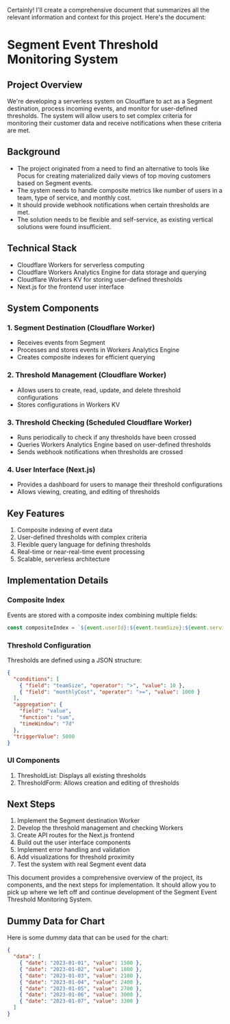 Certainly! I'll create a comprehensive document that summarizes all the relevant information and context for this project. Here's the document:

# Segment Event Threshold Monitoring System

## Project Overview
We're developing a serverless system on Cloudflare to act as a Segment destination, process incoming events, and monitor for user-defined thresholds. The system will allow users to set complex criteria for monitoring their customer data and receive notifications when these criteria are met.

## Background
- The project originated from a need to find an alternative to tools like Pocus for creating materialized daily views of top moving customers based on Segment events.
- The system needs to handle composite metrics like number of users in a team, type of service, and monthly cost.
- It should provide webhook notifications when certain thresholds are met.
- The solution needs to be flexible and self-service, as existing vertical solutions were found insufficient.

## Technical Stack
- Cloudflare Workers for serverless computing
- Cloudflare Workers Analytics Engine for data storage and querying
- Cloudflare Workers KV for storing user-defined thresholds
- Next.js for the frontend user interface

## System Components

### 1. Segment Destination (Cloudflare Worker)
- Receives events from Segment
- Processes and stores events in Workers Analytics Engine
- Creates composite indexes for efficient querying

### 2. Threshold Management (Cloudflare Worker)
- Allows users to create, read, update, and delete threshold configurations
- Stores configurations in Workers KV

### 3. Threshold Checking (Scheduled Cloudflare Worker)
- Runs periodically to check if any thresholds have been crossed
- Queries Workers Analytics Engine based on user-defined thresholds
- Sends webhook notifications when thresholds are crossed

### 4. User Interface (Next.js)
- Provides a dashboard for users to manage their threshold configurations
- Allows viewing, creating, and editing of thresholds

## Key Features
1. Composite indexing of event data
2. User-defined thresholds with complex criteria
3. Flexible query language for defining thresholds
4. Real-time or near-real-time event processing
5. Scalable, serverless architecture

## Implementation Details

### Composite Index
Events are stored with a composite index combining multiple fields:
```javascript
const compositeIndex = `${event.userId}:${event.teamSize}:${event.serviceType}:${event.monthlyCost}`;
```

### Threshold Configuration
Thresholds are defined using a JSON structure:
```json
{
  "conditions": [
    { "field": "teamSize", "operator": ">", "value": 10 },
    { "field": "monthlyCost", "operator": ">=", "value": 1000 }
  ],
  "aggregation": {
    "field": "value",
    "function": "sum",
    "timeWindow": "7d"
  },
  "triggerValue": 5000
}
```

### UI Components
1. ThresholdList: Displays all existing thresholds
2. ThresholdForm: Allows creation and editing of thresholds

## Next Steps
1. Implement the Segment destination Worker
2. Develop the threshold management and checking Workers
3. Create API routes for the Next.js frontend
4. Build out the user interface components
5. Implement error handling and validation
6. Add visualizations for threshold proximity
7. Test the system with real Segment event data

This document provides a comprehensive overview of the project, its components, and the next steps for implementation. It should allow you to pick up where we left off and continue development of the Segment Event Threshold Monitoring System.

## Dummy Data for Chart
Here is some dummy data that can be used for the chart:
```json
{
  "data": [
    { "date": "2023-01-01", "value": 1500 },
    { "date": "2023-01-02", "value": 1800 },
    { "date": "2023-01-03", "value": 2100 },
    { "date": "2023-01-04", "value": 2400 },
    { "date": "2023-01-05", "value": 2700 },
    { "date": "2023-01-06", "value": 3000 },
    { "date": "2023-01-07", "value": 3300 }
  ]
}
```
